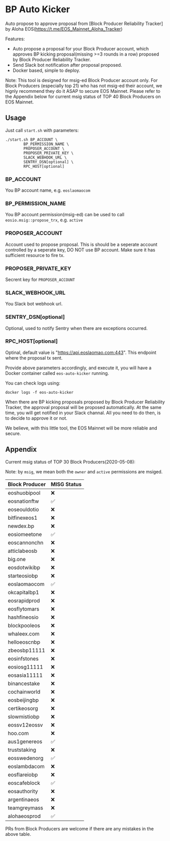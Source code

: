 # BP Auto Kicker

Auto propose to approve proposal from [Block Producer Reliability Tracker] by Aloha EOS(https://t.me/EOS_Mainnet_Aloha_Tracker)

Features:

* Auto propose a proposal for your Block Producer account, which approves BP kicking proposal(missing >=3 rounds in a row) proposed by Block Producer Reliability Tracker.
* Send Slack bot notification after proposal proposed.
* Docker based, simple to deploy.

Note: This tool is designed for msig-ed Block Producer account only. For Block Producers (especially top 21) who has not msig-ed their account, we hignly recommend they do it ASAP to secure EOS Mainnet. Please refer to the Appendix below for current msig status of TOP 40 Block Producers on EOS Mainnet.

## Usage

Just call `start.sh` with parameters:

```
./start.sh BP_ACCOUNT \
        BP_PERMISSION_NAME \
        PROPOSER_ACCOUNT \
        PROPOSER_PRIVATE_KEY \
        SLACK_WEBHOOK_URL \
        SENTRY_DSN[optional] \
        RPC_HOST[optional]
```
### BP_ACCOUNT
You BP account name, e.g. `eoslaomaocom`

### BP_PERMISSION_NAME
You BP account permission(msig-ed) can be used to call `eosio.msig::propose_trx`, e.g. `active`

### PROPOSER_ACCOUNT
Account used to propose proposal. This is should be a seperate account controlled by a seperate key, DO NOT use BP account. Make sure it has sufficient resource to fire tx.

### PROPOSER_PRIVATE_KEY
Secrent key for `PROPOSER_ACCOUNT`

### SLACK_WEBHOOK_URL
You Slack bot webhook url.

### SENTRY_DSN[optional]
Optional, used to notify Sentry when there are exceptions occurred.

### RPC_HOST[optional]
Optinal, default value is "https://api.eoslaomao.com:443". This endpoint where the proposal tx sent.

Provide above parameters accordingly, and execute it, you will have a Docker container called `eos-auto-kicker` running.

You can check logs using:

```
docker logs -f eos-auto-kicker
```

When there are BP kicking proposals proposed by Block Producer Reliability Tracker, the approval proposal will be proposed automatically. At the same time, you will get notified in your Slack channal. All you need to do then, is to decide to approve it or not.


We believe, with this little tool, the EOS Mainnet will be more reliable and secure.


## Appendix

Current msig status of TOP 30 Block Producers(2020-05-08):

Note: by `msig`, we mean both the `owner` and `active` permissions are msiged.

|  Block Producer | MISG Status |
|  ----  | ----  |
| eoshuobipool | ❌ |
| eosnationftw | ✅ |
| eoseouldotio | ❌ |
| bitfinexeos1 | ❌ |
| newdex.bp | ❌ |
| eosiomeetone | ✅ |
| eoscannonchn | ❌ |
| atticlabeosb | ❌ |
| big.one | ❌ |
| eosdotwikibp | ❌ |
| starteosiobp | ❌ |
| eoslaomaocom | ✅ |
| okcapitalbp1 | ❌ |
| eosrapidprod | ❌ |
| eosflytomars | ❌ |
| hashfineosio | ❌ |
| blockpooleos | ❌ |
| whaleex.com | ❌ |
| helloeoscnbp | ❌ |
| zbeosbp11111 | ❌ |
| eosinfstones | ❌ |
| eosiosg11111 | ❌ |
| eosasia11111 | ❌ |
| binancestake | ❌ |
| cochainworld | ❌ |
| eosbeijingbp | ❌ |
| certikeosorg | ❌ |
| slowmistiobp | ❌ |
| eossv12eossv | ❌ |
| hoo.com | ❌ |
| aus1genereos | ✅ |
| truststaking | ❌ |
| eosswedenorg | ✅ |
| eoslambdacom | ❌ |
| eosflareiobp | ❌ |
| eoscafeblock | ✅ |
| eosauthority | ❌ |
| argentinaeos | ❌ |
| teamgreymass | ❌ |
| alohaeosprod | ✅ |

 
PRs from Block Producers are welcome if there are any mistakes in the above table.
